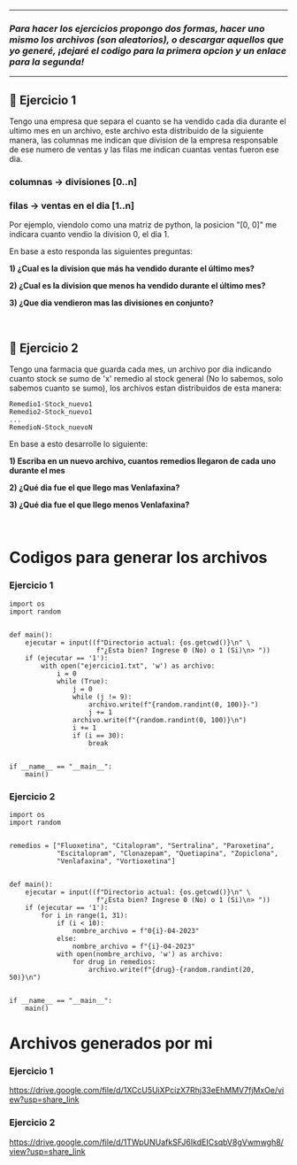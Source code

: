 
---
### _Para hacer los ejercicios propongo dos formas, hacer uno mismo los archivos (son aleatorios), o descargar aquellos que yo generé, ¡dejaré el codigo para la primera opcion y un enlace para la segunda!_
---

## 🥑 **Ejercicio 1**

Tengo una empresa que separa el cuanto se ha vendido cada dia durante el ultimo mes en un archivo, este archivo esta distribuido de la siguiente manera, las columnas me indican que division de la empresa responsable de ese numero de ventas y las filas me indican cuantas ventas fueron ese dia.

### columnas -> divisiones [0..n]
### filas -> ventas en el dia [1..n]

Por ejemplo, viendolo como una matriz de python, la posicion "[0, 0]" me indicara cuanto vendio la division 0, el dia 1.

En base a esto responda las siguientes preguntas:

**1) ¿Cual es la division que más ha vendido durante el último mes?**

**2) ¿Cual es la division que menos ha vendido durante el último mes?**

**3) ¿Que dia vendieron mas las divisiones en conjunto?**

<br/>

## 🥑 **Ejercicio 2**

Tengo una farmacia que guarda cada mes, un archivo por dia indicando cuanto stock se sumo de 'x' remedio al stock general (No lo sabemos, solo sabemos cuanto se sumo), los archivos estan distribuidos de esta manera:

```
Remedio1-Stock_nuevo1
Remedio2-Stock_nuevo1
...
RemedioN-Stock_nuevoN
```

En base a esto desarrolle lo siguiente:

**1) Escriba en un nuevo archivo, cuantos remedios llegaron de cada uno durante el mes**

**2) ¿Qué dia fue el que llego mas Venlafaxina?**

**3) ¿Qué dia fue el que llego menos Venlafaxina?**

<br/>

# **Codigos para generar los archivos**

### **Ejercicio 1**

```
import os
import random


def main():
    ejecutar = input((f"Directorio actual: {os.getcwd()}\n" \
                      f"¿Esta bien? Ingrese 0 (No) o 1 (Si)\n> "))
    if (ejecutar == '1'): 
        with open("ejercicio1.txt", 'w') as archivo:
            i = 0
            while (True):
                j = 0
                while (j != 9):
                    archivo.write(f"{random.randint(0, 100)}-")
                    j += 1
                archivo.write(f"{random.randint(0, 100)}\n")
                i += 1
                if (i == 30):
                    break


if __name__ == "__main__":
    main()
```

### **Ejercicio 2**

```
import os
import random


remedios = ["Fluoxetina", "Citalopram", "Sertralina", "Paroxetina",
            "Escitalopram", "Clonazepam", "Quetiapina", "Zopiclona",
            "Venlafaxina", "Vortioxetina"]


def main():
    ejecutar = input((f"Directorio actual: {os.getcwd()}\n" \
                      f"¿Esta bien? Ingrese 0 (No) o 1 (Si)\n> "))
    if (ejecutar == '1'):
        for i in range(1, 31):
            if (i < 10):
                nombre_archivo = f"0{i}-04-2023" 
            else:
                nombre_archivo = f"{i}-04-2023"
            with open(nombre_archivo, 'w') as archivo:
                for drug in remedios:
                    archivo.write(f"{drug}-{random.randint(20, 50)}\n")


if __name__ == "__main__":
    main()
```

# **Archivos generados por mi**

### **Ejercicio 1**

https://drive.google.com/file/d/1XCcU5UiXPcizX7Rhj33eEhMMV7fjMxOe/view?usp=share_link

### **Ejercicio 2**

https://drive.google.com/file/d/1TWpUNUafkSFJ6IkdEICsqbV8gVwmwgh8/view?usp=share_link